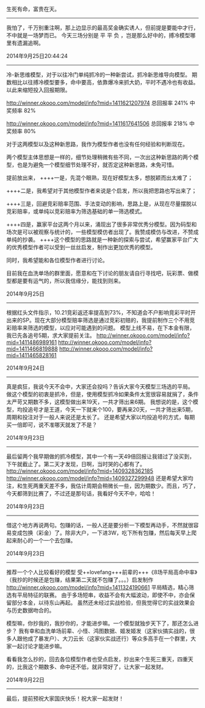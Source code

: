 生死有命，富贵在天。



-------------------------------------------------------------
我怕了，千万别重注啊，那上边显示的最高奖金确实诱人，但前提是要能中才行，不中就是一场梦而已。
今天三场分别是 平 平 负 ，岂是那么好中的，搏冷模型哪里有遗漏追啊。

2014年9月25日20:44:24

-------------------------------------------------------------
冷-新思维模型，对于以往冷门单纯抓冷的一种新尝试，抓冷新思维导向模型。
期数相比以往搏冷模型要多，命中要高，依靠爆冷来抓大奶，平时不遇冷也有收益。
以此来缩短投入回报期限。

http://winner.okooo.com/model/info?mid=1411621207974
总回报率
241%
中奖频率
82%

http://winner.okooo.com/model/info?mid=1411617641506
总回报率
218%
中奖频率
80%

对于这两模型以及这种新思路，我作为模型作者也没有任何经验和判断现在。

两个模型主体思想是一样的，细节处理稍微有些不同，一次出这种新思路的两个模型，也是为避免一个模型细节处理不好，就否定这种新思路，未免可惜。

提前放出来，
++++一是，先混个眼熟，现在好模型太多，想脱颖而出太难了；

++++二是，我希望对于其他模型作者来说是个启发，所以我把思路也写出来了；

++++三是，回避竞彩赔率范围、手法变动的影响，思路上是，从现在尽量摆脱以竞彩赔率，或单纯以竞彩赔率为筛选基础的单一筛选模式。

++++四是，赢家平台这两个月以来，涌现出了很多非常优秀分模型。因为码型和场次是可以被观察与统计的，一些模型模仿者出现了。我赞成模仿与改进，不赞成单纯的抄袭。
++++这个模型的思路就是一种新的探索与尝试，希望赢家平台广大的优秀模型作者可以受到一丝丝启发，制作出更加优秀的模型。

同时，我希望能和各位模型作者进行讨论。

目前我在血洗单场的群里面，愿意和在下讨论的朋友请自行寻找吧，玩彩票、做模型都是要有运气的，所以我信缘分，能找到则来。

2014年9月25日

-----------------------------------------------------------------------------
根据红头文件指示，10.21竞彩返还率提高到73%，不知道会不户影响竞彩平时开出来的SP。现在大部分模型赔率筛选是通过竞彩初赔的，我提前制作三个不用竞彩赔率来筛选的模型，以应对可能遇到的问题。
模型上线不易，在下本金有限，我已先各追号5期，求大家提前关注。
http://winner.okooo.com/model/info?mid=1411486989161
http://winner.okooo.com/model/info?mid=1411466819888
http://winner.okooo.com/model/info?mid=1411465828161

2014年9月24日

-------------------------------------------------------------------------
真是疯狂，我说今天不会中，大家还会投吗？告诉大家今天模型三场选的平局。
做这个模型的初衷是抓冷，但是，使用模型抓冷如果条件太宽很容易就捐了，条件太严苛又期数不多，这模型做出来19天，一共才筛出来6期。
我想说的是，这个模型，均投追号才是王道，今天一下就来个100，要再来20天，一共才筛出来5期，周期和投注对于一般人来说还是太长了。
还是希望大家以均投追号的方式，每期买一倍即可，说不准哪天就发了不是？

2014年9月23日

-------------------------------------------------------------------------------
最后留两个我早期做的抓冷模型，其中一个有一天49倍回报让我错过了没买到，下午就截止了。第二天才发现，日啊，当时哭的心都有了。
http://winner.okooo.com/model/info?mid=1409328362185
http://winner.okooo.com/model/info?mid=1409327299948
还是希望大家均注，和生死两重天差不多，我估计周期会稍微长一些，因为期数少。而且，巧了，今天都筛到比赛了，不过还是那句话，我看好今天不中，哈哈！

2014年9月23日

----------------------------------------------------------------------------
借这个地方再说两句。包赚的话，一般人还是要分析一下模型再动手，不然就很容易变成包换（彩金）了。除非大户，一下进3W，吃下所有包赚，然后每天早上爬起来耐心的一个一个去包赚。

2014年9月23日

-------------------------------------------------------------
推荐一个个人比较看好的模型
受++lovefang+++前辈的+++《8场平局高命中率》（我抄的时候还是包赚，结果第二天就不包赚了。。。）启发制作
http://winner.okooo.com/model/info?mid=1411324190661
平局精选，精心筛选有平局特征的联赛。
由于多场短串，收益不会有大幅波动，即使不中，亦会保留部分本金，以待东山再起。
虽然还未经过实战检验，但我觉得它的实战效果会与历史数据吻合的。

模型嘛，你抄我的，我抄你的，才能进步嘛。一个模型就独步天下了，那还怎么进步？
我有幸和血洗单场前辈、小怪、鸿图数据、姬发姬发（这家伙搞实战的，很多人跟他成了暴发户）、大刀云长（这家伙实战还行）等众多高手在一个群里，大家一起讨论才能进步嘛。

看看我怎么抄的，回去各位模型作者也受点启发，抄出来个生死三重天，四重天的，比我这个期数多、命中还不低，就非常好了，让大家一起发财。

2014年9月22日

-----------------------------------------------------------------------------
最后，提前预祝大家国庆快乐！祝大家一起发财！